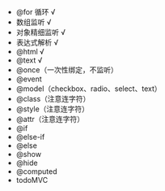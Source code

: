 - @for 循环 √
- 数组监听 √
- 对象精细监听 √
- 表达式解析 √
- @html √
- @text √
- @once（一次性绑定，不监听）
- @event
- @model（checkbox、radio、select、text）
- @class（注意连字符）
- @style（注意连字符）
- @attr（注意连字符）
- @if
- @else-if
- @else
- @show
- @hide
- @computed
- todoMVC

